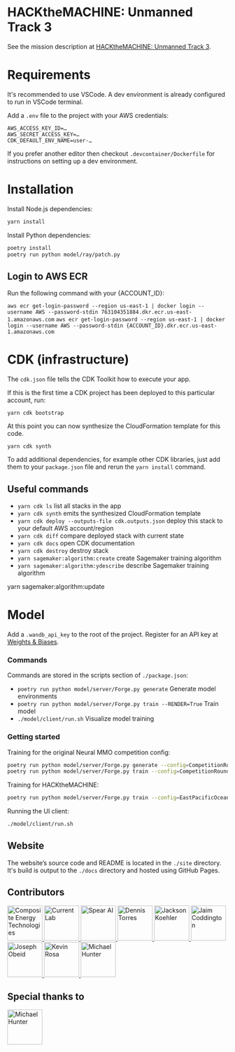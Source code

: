 # HACKtheMACHINE: Unmanned Track 3

See the mission description at [HACKtheMACHINE: Unmanned Track 3](https://www.hackthemachine.ai/track3).

# Requirements

It's recommended to use VSCode. A dev environment is already configured to run in VSCode terminal.

Add a `.env` file to the project with your AWS credentials:

```env
AWS_ACCESS_KEY_ID=…
AWS_SECRET_ACCESS_KEY=…
CDK_DEFAULT_ENV_NAME=user-…
```

If you prefer another editor then checkout `.devcontainer/Dockerfile` for instructions on setting up a dev environment.

# Installation

Install Node.js dependencies:

```sh
yarn install
```

Install Python dependencies:

```sh
poetry install
poetry run python model/ray/patch.py
```

## Login to AWS ECR

Run the following command with your {ACCOUNT_ID}:

`aws ecr get-login-password --region us-east-1 | docker login --username AWS --password-stdin 763104351884.dkr.ecr.us-east-1.amazonaws.com`
`aws ecr get-login-password --region us-east-1 | docker login --username AWS --password-stdin {ACCOUNT_ID}.dkr.ecr.us-east-1.amazonaws.com`

# CDK (infrastructure)

The `cdk.json` file tells the CDK Toolkit how to execute your app.

If this is the first time a CDK project has been deployed to this particular account, run:

```
yarn cdk bootstrap
```

At this point you can now synthesize the CloudFormation template for this code.

```
yarn cdk synth
```

To add additional dependencies, for example other CDK libraries, just add
them to your `package.json` file and rerun the `yarn install` command.

## Useful commands

- `yarn cdk ls`                                         list all stacks in the app
- `yarn cdk synth`                                      emits the synthesized CloudFormation template
- `yarn cdk deploy --outputs-file cdk.outputs.json`     deploy this stack to your default AWS account/region
- `yarn cdk diff`                                       compare deployed stack with current state
- `yarn cdk docs`                                       open CDK documentation
- `yarn cdk destroy`                                    destroy stack
- `yarn sagemaker:algorithm:create`                     create Sagemaker training algorithm
- `yarn sagemaker:algorithm:ydescribe`                   describe Sagemaker training algorithm


yarn sagemaker:algorithm:update
# Model

Add a `.wandb_api_key` to the root of the project.
Register for an API key at [Weights & Biases](https://wandb.ai/site).

### Commands

Commands are stored in the scripts section of `./package.json`:

- `poetry run python model/server/Forge.py generate` Generate model environments
- `poetry run python model/server/Forge.py train --RENDER=True` Train model
- `./model/client/run.sh` Visualize model training

### Getting started

Training for the original Neural MMO competition config:

```sh
poetry run python model/server/Forge.py generate --config=CompetitionRound1 --TERRAIN_RENDER=True
poetry run python model/server/Forge.py train --config=CompetitionRound1 --RENDER=True
```

Training for HACKtheMACHINE:

```sh
poetry run python model/server/Forge.py train --config=EastPacificOcean --RENDER=True
```

Running the UI client:

```sh
./model/client/run.sh
```

## Website

The website’s source code and README is located in the `./site` directory.
It's build is output to the `./docs` directory and hosted using GitHub Pages.

## Contributors

<a href="https://www.compositeenergytechnologies.com/">
  <img src="" title="Composite Energy Technologies" width="80" height="80">
</a>

<a href="https://www.current-lab.com">
  <img src="https://i.imgur.com/shj7hNd.png" title="Current Lab" width="80" height="80">
</a>

<a href="https://github.com/spear-ai">
  <img src="https://avatars.githubusercontent.com/u/89326455" title="Spear AI" width="80" height="80">
</a>

<a href="https://github.com/psirenny">
  <img src="https://avatars.githubusercontent.com/u/463178" title="Dennis Torres" width="80" height="80">
</a>

<a href="https://github.com/captainjackcity">
  <img src="https://avatars.githubusercontent.com/u/32316343" title="Jackson Koehler" width="80" height="80">
</a>

<a href="https://github.com/JaimCoddington">
  <img src="https://avatars.githubusercontent.com/u/94637237" title="Jaim Coddington" width="80" height="80">
</a>

<a href="https://github.com/jobeid1">
  <img src="https://avatars.githubusercontent.com/u/80070004" title="Joseph Obeid" width="80" height="80">
</a>

<a href="https://github.com/kevinrosa">
  <img src="https://avatars.githubusercontent.com/u/13137098" title="Kevin Rosa" width="80" height="80">
</a>

<a href="https://github.com/mike-spear">
  <img src="https://avatars.githubusercontent.com/u/89326447" title="Michael Hunter" width="80" height="80">
</a>

## Special thanks to

<a href="https://github.com/aws">
  <img src="https://avatars.githubusercontent.com/u/2232217" title="Michael Hunter" width="80" height="80">
</a>

